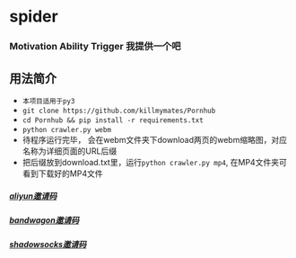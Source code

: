 # spider
### Motivation Ability Trigger 我提供一个吧

## 用法简介

- ```本项目适用于py3```
- ```git clone https://github.com/killmymates/Pornhub ```
- ```cd Pornhub && pip install -r requirements.txt```
- ```python crawler.py webm```
- 待程序运行完毕， 会在webm文件夹下download两页的webm缩略图，对应名称为详细页面的URL后缀
- 把后缀放到download.txt里，运行```python crawler.py mp4```, 在MP4文件夹可看到下载好的MP4文件


##### [aliyun邀请码](https://promotion.aliyun.com/ntms/yunparter/invite.html?userCode=4bkl2w99)

##### [bandwagon邀请码](https://bandwagonhost.com/aff.php?aff=40195)

##### [shadowsocks邀请码](https://portal.shadowsocks.ch/aff.php?aff=24252)

